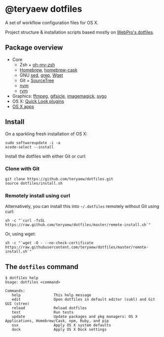 # @teryaew dotfiles

A set of workflow configuration files for OS X.

Project structure & installation scripts based mostly on [WebPro's dotfiles](https://github.com/webpro/dotfiles).

## Package overview

* Core
    * Zsh + [oh-my-zsh](https://github.com/robbyrussell/oh-my-zsh)
    * [Homebrew](http://brew.sh/), [homebrew-cask](http://caskroom.io/)
    * GNU [sed](http://www.gnu.org/software/sed/), [grep](https://www.gnu.org/software/grep/), [Wget](https://www.gnu.org/software/wget/)
    * Git + [SourceTree](http://www.sourcetreeapp.com)
    * [nvm](https://github.com/creationix/nvm)
    * [rvm](https://rvm.io/)
* Graphics: [ffmpeg](https://www.ffmpeg.org), [gifsicle](http://www.lcdf.org/gifsicle), [imagemagick](http://www.imagemagick.org), [svgo](https://github.com/svg/svgo)
* OS X: [Quick Look plugins](https://github.com/sindresorhus/quick-look-plugins)
* [OS X apps](https://github.com/teryaew/dotfiles/blob/master/install/brew-cask.sh)

## Install

On a sparkling fresh installation of OS X:

    sudo softwareupdate -i -a
    xcode-select --install

Install the dotfiles with either Git or curl:

### Clone with Git

    git clone https://github.com/teryaew/dotfiles.git
    source dotfiles/install.sh

### Remotely install using curl

Alternatively, you can install this into `~/.dotfiles` remotely without Git using curl:

    sh -c "`curl -fsSL https://raw.github.com/teryaew/dotfiles/master/remote-install.sh`"

Or, using wget:

    sh -c "`wget -O - --no-check-certificate https://raw.githubusercontent.com/teryaew/dotfiles/master/remote-install.sh`"

## The `dotfiles` command

    $ dotfiles help
    Usage: dotfiles <command>

    Commands:
       help               This help message
       edit               Open dotfiles in default editor (subl) and Git GUI (stree)
       reload             Reload dotfiles
       test               Run tests
       update             Update packages and pkg managers: OS X Applications, Homebrew/Cask, npm, Ruby, and pip
       osx                Apply OS X system defaults
       dock               Apply OS X Dock settings
